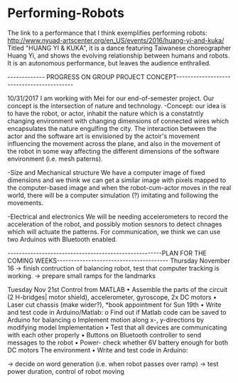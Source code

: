 # Performing-Robots

The link to a performance that I think exemplifies performing robots: http://www.nyuad-artscenter.org/en_US/events/2016/huang-yi-and-kuka/
Titled "HUANG YI & KUKA", it is a dance featuring Taiwanese choreographer Huang Yi, and shows the evolving relationship between humans and robots. It is an autonomous performance, but leaves the audience enthralled.

------------- PROGRESS ON GROUP PROJECT CONCEPT------------------------------------------


10/31/2017
I am working with Mei for our end-of-semester project. Our concept is the intersection of nature and technology. 
-Concept:
our idea is to have the robot, or actor, inhabit the nature which is a constatntly changing environment with
changing dimensions of connected wires which encapsulates the nature engulfing the city. 
The interaction between the actor and the software art is envisioned by the actoir's movement influencing the movement across the plane, 
and also in the movement of the robot in some way affecting the different dimensions of the software environment (i.e. mesh paterns).

-Size and Mechanical structure
We have a computer image of fixed dimensions and we think we can get a similar image with pixels mapped to the computer-based image and when the robot-cum-actor moves in the real world, there will  be a computer simulation (?) imitating and following the movements.

-Electrical and electronics
We will be needing accelerometers to record the acceleration of the robot, and possibly motion sesnors to detect chnages which will actuate the patterns. For communication, we think we can use two Arduinos with Bluetooth enabled.

------------------------------------------------------PLAN FOR THE COMING WEEKS---------------------------------------
Thursday November 16 
-> finish contruction of balancing robot, test that computer tracking is working.
-> prepare small ramps for the landmarks

Tuesday Nov 21st
Control from MATLAB
•	Assemble the parts of the circuit (2 H-bridges| motor shield), accelerometer, gyroscope, 2x DC motors
•	Laser cut chassis (make wider?), *book appointment for Sun 19th
•	Write and test code in Arduino/Matlab:
o	Find out if Matlab code can be saved to Arduino for balancing
o	Implement motion along x-, y-directions by modifying model
Implementation
•	Test that all devices are communicating with each other properly
•	Buttons on Bluetooth controller to send messages to the robot
•	Power- check whether 6V battery enough for both DC motors
The environment
•	Write and test code in Arduino:

-> decide on word generation (i.e. when robot passes over ramp)
-> test power duration, control of robot moving
